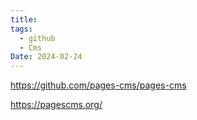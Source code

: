 ```yaml
---
title: 
tags:
  - github
  - Cms
Date: 2024-02-24
---
```




<https://github.com/pages-cms/pages-cms>


<https://pagescms.org/>